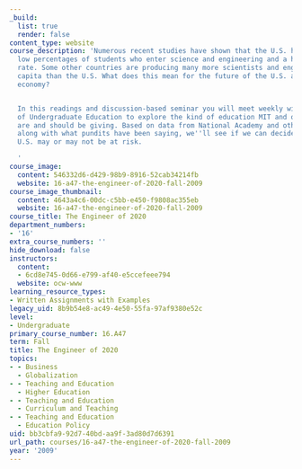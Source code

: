 ```yaml
---
_build:
  list: true
  render: false
content_type: website
course_description: 'Numerous recent studies have shown that the U.S. has relatively
  low percentages of students who enter science and engineering and a high drop-out
  rate. Some other countries are producing many more scientists and engineers per
  capita than the U.S. What does this mean for the future of the U.S. and the global
  economy?


  In this readings and discussion-based seminar you will meet weekly with the Dean
  of Undergraduate Education to explore the kind of education MIT and other institutions
  are and should be giving. Based on data from National Academy and other reports,
  along with what pundits have been saying, we''ll see if we can decide how much the
  U.S. may or may not be at risk.

  '
course_image:
  content: 546332d6-d429-98b9-8916-52cab34214fb
  website: 16-a47-the-engineer-of-2020-fall-2009
course_image_thumbnail:
  content: 4643a4c6-00dc-c5bb-e450-f9808ac355eb
  website: 16-a47-the-engineer-of-2020-fall-2009
course_title: The Engineer of 2020
department_numbers:
- '16'
extra_course_numbers: ''
hide_download: false
instructors:
  content:
  - 6cd8e745-0d66-e799-af40-e5ccefeee794
  website: ocw-www
learning_resource_types:
- Written Assignments with Examples
legacy_uid: 8b9b54e8-ac49-4e50-55fa-97af9380e52c
level:
- Undergraduate
primary_course_number: 16.A47
term: Fall
title: The Engineer of 2020
topics:
- - Business
  - Globalization
- - Teaching and Education
  - Higher Education
- - Teaching and Education
  - Curriculum and Teaching
- - Teaching and Education
  - Education Policy
uid: bb3cbfa9-92d7-40bd-aa9f-3ad80d7d6391
url_path: courses/16-a47-the-engineer-of-2020-fall-2009
year: '2009'
---
```


